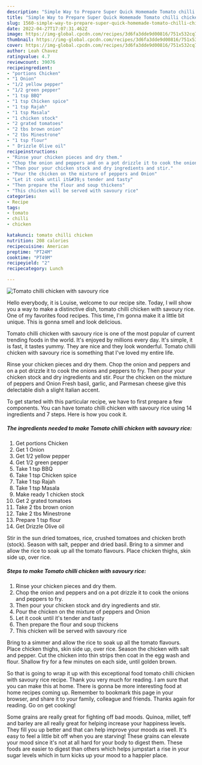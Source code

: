 ```yaml
---
description: "Simple Way to Prepare Super Quick Homemade Tomato chilli chicken with savoury rice"
title: "Simple Way to Prepare Super Quick Homemade Tomato chilli chicken with savoury rice"
slug: 1560-simple-way-to-prepare-super-quick-homemade-tomato-chilli-chicken-with-savoury-rice
date: 2022-04-27T17:07:31.462Z
image: https://img-global.cpcdn.com/recipes/3d6fa3dde9d00816/751x532cq70/tomato-chilli-chicken-with-savoury-rice-recipe-main-photo.jpg
thumbnail: https://img-global.cpcdn.com/recipes/3d6fa3dde9d00816/751x532cq70/tomato-chilli-chicken-with-savoury-rice-recipe-main-photo.jpg
cover: https://img-global.cpcdn.com/recipes/3d6fa3dde9d00816/751x532cq70/tomato-chilli-chicken-with-savoury-rice-recipe-main-photo.jpg
author: Leah Chavez
ratingvalue: 4.7
reviewcount: 39076
recipeingredient:
- "portions Chicken"
- "1 Onion"
- "1/2 yellow pepper"
- "1/2 green pepper"
- "1 tsp BBQ"
- "1 tsp Chicken spice"
- "1 tsp Rajah"
- "1 tsp Masala"
- "1 chicken stock"
- "2 grated tomatoes"
- "2 tbs brown onion"
- "2 tbs Minestrone"
- "1 tsp flour"
- " Drizzle Olive oil"
recipeinstructions:
- "Rinse your chicken pieces and dry them."
- "Chop the onion and peppers and on a pot drizzle it to cook the onions and peppers to fry."
- "Then pour your chicken stock and dry ingredients and stir."
- "Pour the chicken on the mixture of peppers and Onion"
- "Let it cook until it&#39;s tender and tasty"
- "Then prepare the flour and soup thickens"
- "This chicken will be served with savoury rice"
categories:
- Recipe
tags:
- tomato
- chilli
- chicken

katakunci: tomato chilli chicken 
nutrition: 208 calories
recipecuisine: American
preptime: "PT24M"
cooktime: "PT49M"
recipeyield: "2"
recipecategory: Lunch

---
```



![Tomato chilli chicken with savoury rice](https://img-global.cpcdn.com/recipes/3d6fa3dde9d00816/751x532cq70/tomato-chilli-chicken-with-savoury-rice-recipe-main-photo.jpg)

Hello everybody, it is Louise, welcome to our recipe site. Today, I will show you a way to make a distinctive dish, tomato chilli chicken with savoury rice. One of my favorites food recipes. This time, I'm gonna make it a little bit unique. This is gonna smell and look delicious.

Tomato chilli chicken with savoury rice is one of the most popular of current trending foods in the world. It's enjoyed by millions every day. It's simple, it is fast, it tastes yummy. They are nice and they look wonderful. Tomato chilli chicken with savoury rice is something that I've loved my entire life.

Rinse your chicken pieces and dry them. Chop the onion and peppers and on a pot drizzle it to cook the onions and peppers to fry. Then pour your chicken stock and dry ingredients and stir. Pour the chicken on the mixture of peppers and Onion Fresh basil, garlic, and Parmesan cheese give this delectable dish a slight Italian accent.


To get started with this particular recipe, we have to first prepare a few components. You can have tomato chilli chicken with savoury rice using 14 ingredients and 7 steps. Here is how you cook it.

<!--inarticleads1-->

##### The ingredients needed to make Tomato chilli chicken with savoury rice:

1. Get portions Chicken
1. Get 1 Onion
1. Get 1/2 yellow pepper
1. Get 1/2 green pepper
1. Take 1 tsp BBQ
1. Take 1 tsp Chicken spice
1. Take 1 tsp Rajah
1. Take 1 tsp Masala
1. Make ready 1 chicken stock
1. Get 2 grated tomatoes
1. Take 2 tbs brown onion
1. Take 2 tbs Minestrone
1. Prepare 1 tsp flour
1. Get  Drizzle Olive oil


Stir in the sun dried tomatoes, rice, crushed tomatoes and chicken broth (stock). Season with salt, pepper and dried basil. Bring to a simmer and allow the rice to soak up all the tomato flavours. Place chicken thighs, skin side up, over rice. 

<!--inarticleads2-->

##### Steps to make Tomato chilli chicken with savoury rice:

1. Rinse your chicken pieces and dry them.
1. Chop the onion and peppers and on a pot drizzle it to cook the onions and peppers to fry.
1. Then pour your chicken stock and dry ingredients and stir.
1. Pour the chicken on the mixture of peppers and Onion
1. Let it cook until it&#39;s tender and tasty
1. Then prepare the flour and soup thickens
1. This chicken will be served with savoury rice


Bring to a simmer and allow the rice to soak up all the tomato flavours. Place chicken thighs, skin side up, over rice. Season the chicken with salt and pepper. Cut the chicken into thin strips then coat in the egg wash and flour. Shallow fry for a few minutes on each side, until golden brown. 

So that is going to wrap it up with this exceptional food tomato chilli chicken with savoury rice recipe. Thank you very much for reading. I am sure that you can make this at home. There is gonna be more interesting food at home recipes coming up. Remember to bookmark this page in your browser, and share it to your family, colleague and friends. Thanks again for reading. Go on get cooking!

Some grains are really great for fighting off bad moods. Quinoa, millet, teff and barley are all really great for helping increase your happiness levels. They fill you up better and that can help improve your moods as well. It's easy to feel a little bit off when you are starving! These grains can elevate your mood since it's not at all hard for your body to digest them. These foods are easier to digest than others which helps jumpstart a rise in your sugar levels which in turn kicks up your mood to a happier place.
